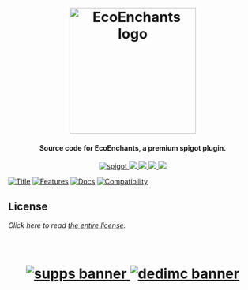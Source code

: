 <h1 align="center">
  <br>
  <img src="https://i.imgur.com/Tp22gUQ.png" alt="EcoEnchants logo" width="256">
  <br>
</h1>

<h4 align="center">Source code for EcoEnchants, a premium spigot plugin.</h4>

<p align="center">
    <a href="https://polymart.org/resource/1-16-1-17-ecoenchants.490">
        <img alt="spigot" src="https://img.shields.io/badge/polymart-ecoenchants-brightgreen?style=for-the-badge"/>
    </a>
    <a href="https://bstats.org/plugin/bukkit/EcoEnchants" alt="bstats servers">
        <img src="https://img.shields.io/bstats/servers/7666?color=brightgreen&style=for-the-badge"/>
    </a>
    <a href="https://bstats.org/plugin/bukkit/EcoEnchants" alt="bstats players">
        <img src="https://img.shields.io/bstats/players/7666?color=brightgreen&style=for-the-badge"/>
    </a>
    <a href="https://plugins.auxilor.io/ecoenchants" alt="Docs (gitbook)">
        <img src="https://img.shields.io/badge/docs-gitbook-brightgreen?style=for-the-badge&logo=appveyor"/>
    </a>
    <a href="https://discord.gg/ZcwpSsE/" alt="Discord">
        <img src="https://img.shields.io/discord/452518336627081236?label=discord&style=for-the-badge"/>
    </a>
</p>


[![Title](https://i.imgur.com/3GMumz3.png)]()
[![Features](https://i.imgur.com/vmSISa6.png)]()
[![Docs](https://i.imgur.com/uS2O3ll.png)](https://plugins.auxilor.io/ecoenchants/all-enchantments)
[![Compatibility](https://i.imgur.com/MxiF57Z.png)]()

## License

*Click here to read [the entire license](https://github.com/Auxilor/EcoEnchants/blob/master/LICENSE.md).*

<h1 align="center">
  <br>
    <a href="http://gamersupps.gg/discount/Auxilor?afmc=Auxilor" target="_blank">
      <img src="https://i.imgur.com/uFDpBAC.png" alt="supps banner">
    </a>
    <a href="https://dedimc.promo/Auxilor" target="_blank">
      <img src="https://i.imgur.com/zdDLhFA.png" alt="dedimc banner">
    </a>
  <br>
</h1>
